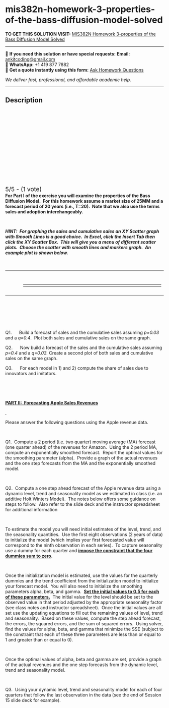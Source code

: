 # mis382n-homework-3-properties-of-the-bass-diffusion-model-solved
**TO GET THIS SOLUTION VISIT:** [MIS382N Homework 3-properties of the Bass Diffusion Model Solved](https://www.ankitcodinghub.com/product/mis382n-homework-3-solved/)


---

📩 **If you need this solution or have special requests:** **Email:** ankitcoding@gmail.com  
📱 **WhatsApp:** +1 419 877 7882  
📄 **Get a quote instantly using this form:** [Ask Homework Questions](https://www.ankitcodinghub.com/services/ask-homework-questions/)

*We deliver fast, professional, and affordable academic help.*

---

<h2>Description</h2>



<div class="kk-star-ratings kksr-auto kksr-align-center kksr-valign-top" data-payload="{&quot;align&quot;:&quot;center&quot;,&quot;id&quot;:&quot;103075&quot;,&quot;slug&quot;:&quot;default&quot;,&quot;valign&quot;:&quot;top&quot;,&quot;ignore&quot;:&quot;&quot;,&quot;reference&quot;:&quot;auto&quot;,&quot;class&quot;:&quot;&quot;,&quot;count&quot;:&quot;1&quot;,&quot;legendonly&quot;:&quot;&quot;,&quot;readonly&quot;:&quot;&quot;,&quot;score&quot;:&quot;5&quot;,&quot;starsonly&quot;:&quot;&quot;,&quot;best&quot;:&quot;5&quot;,&quot;gap&quot;:&quot;4&quot;,&quot;greet&quot;:&quot;Rate this product&quot;,&quot;legend&quot;:&quot;5\/5 - (1 vote)&quot;,&quot;size&quot;:&quot;24&quot;,&quot;title&quot;:&quot;MIS382N Homework 3-properties of the Bass Diffusion Model  Solved&quot;,&quot;width&quot;:&quot;138&quot;,&quot;_legend&quot;:&quot;{score}\/{best} - ({count} {votes})&quot;,&quot;font_factor&quot;:&quot;1.25&quot;}">

<div class="kksr-stars">

<div class="kksr-stars-inactive">
            <div class="kksr-star" data-star="1" style="padding-right: 4px">


<div class="kksr-icon" style="width: 24px; height: 24px;"></div>
        </div>
            <div class="kksr-star" data-star="2" style="padding-right: 4px">


<div class="kksr-icon" style="width: 24px; height: 24px;"></div>
        </div>
            <div class="kksr-star" data-star="3" style="padding-right: 4px">


<div class="kksr-icon" style="width: 24px; height: 24px;"></div>
        </div>
            <div class="kksr-star" data-star="4" style="padding-right: 4px">


<div class="kksr-icon" style="width: 24px; height: 24px;"></div>
        </div>
            <div class="kksr-star" data-star="5" style="padding-right: 4px">


<div class="kksr-icon" style="width: 24px; height: 24px;"></div>
        </div>
    </div>

<div class="kksr-stars-active" style="width: 138px;">
            <div class="kksr-star" style="padding-right: 4px">


<div class="kksr-icon" style="width: 24px; height: 24px;"></div>
        </div>
            <div class="kksr-star" style="padding-right: 4px">


<div class="kksr-icon" style="width: 24px; height: 24px;"></div>
        </div>
            <div class="kksr-star" style="padding-right: 4px">


<div class="kksr-icon" style="width: 24px; height: 24px;"></div>
        </div>
            <div class="kksr-star" style="padding-right: 4px">


<div class="kksr-icon" style="width: 24px; height: 24px;"></div>
        </div>
            <div class="kksr-star" style="padding-right: 4px">


<div class="kksr-icon" style="width: 24px; height: 24px;"></div>
        </div>
    </div>
</div>


<div class="kksr-legend" style="font-size: 19.2px;">
            5/5 - (1 vote)    </div>
    </div>
<strong>For Part I of the exercise you will examine the properties of the Bass Diffusion Model.&nbsp; For this homework assume a market size of 25MM and a forecast period of 20 years (i.e., T=20).&nbsp; Note that we also use the terms sales and adoption interchangeably.</strong>

<strong><em>&nbsp;</em></strong>

<strong><em>HINT:&nbsp; For graphing the sales and cumulative sales an XY Scatter graph with Smooth Lines is a good choice.&nbsp; In Excel, click the Insert Tab then click the XY Scatter Box.&nbsp; This will give you a menu of different scatter plots.&nbsp; Choose the scatter with smooth lines and markers graph.&nbsp; An example plot is shown below.</em></strong>

<strong><em>&nbsp;</em></strong>

<table width="672">
<tbody>
<tr>
<td colspan="2" width="672"></td>
</tr>
<tr>
<td width="48"></td>
<td width="624"><strong>&nbsp;</strong>

<table>
<tbody>
<tr>
<td width="609"></td>
</tr>
</tbody>
</table>
</td>
</tr>
<tr>
<td width="48"></td>
<td width="624"></td>
</tr>
</tbody>
</table>
<strong>&nbsp;</strong>

<strong>&nbsp;</strong>

<strong>&nbsp;</strong>

Q1.&nbsp;&nbsp;&nbsp;&nbsp;&nbsp; Build a forecast of sales and the cumulative sales assuming <em>p=0.03</em> and a <em>q=0.4</em>.&nbsp; Plot both sales and cumulative sales on the same graph.

Q2.&nbsp;&nbsp;&nbsp;&nbsp;&nbsp; Now build a forecast of the sales and the cumulative sales assuming <em>p=0.4 </em>and a <em>q=0.03.</em> Create a second plot of both sales and cumulative sales on the same graph.

Q3.&nbsp;&nbsp;&nbsp;&nbsp;&nbsp; For each model in 1) and 2) compute the share of sales due to innovators and imitators.

<strong>&nbsp;</strong>

<strong>&nbsp;</strong>

<strong><u>PART II:&nbsp; Forecasting Apple Sales Revenues</u></strong>

<strong><u>&nbsp;</u></strong>

Please answer the following questions using the Apple revenue data.

&nbsp;

Q1.&nbsp; Compute a 2 period (i.e. two quarter) moving average (MA) forecast (one quarter ahead) of the revenues for Amazon.&nbsp; Using the 2 period MA, compute an exponentially smoothed forecast.&nbsp; Report the optimal values for the smoothing parameter (alpha).&nbsp; Provide a graph of the actual revenues and the one step forecasts from the MA and the exponentially smoothed model.

&nbsp;

Q2.&nbsp; Compute a one step ahead forecast of the Apple revenue data using a dynamic level, trend and seasonality model as we estimated in class (i.e. an additive Holt Winters Model).&nbsp; The notes below offers some guidance on steps to follow.&nbsp; Also refer to the slide deck and the instructor spreadsheet for additional information

&nbsp;

To estimate the model you will need initial estimates of the level, trend, and the seasonality quantities.&nbsp; Use the first eight observations (2 years of data) to initialize the model (which implies your first forecasted value will correspond to the ninth observation in each series).&nbsp; To capture seasonality use a dummy for each quarter and <strong><u>impose the constraint that the four dummies sum to zero</u></strong>.

&nbsp;

Once the initialization model is estimated, use the values for the quarterly dummies and the trend coefficient from the initialization model to initialize your forecast model.&nbsp; You will also need to initialize the smoothing parameters alpha, beta, and gamma.&nbsp; <strong><u>Set the initial values to 0.5 for each of these parameters.</u></strong>&nbsp; The initial value for the level should be set to the observed value in that period adjusted by the appropriate seasonality factor (see class notes and instructor spreadsheet).&nbsp; Once the initial values are all set use the updating equations to fill out the remaining values of level, trend and seasonality.&nbsp; Based on these values, compute the step ahead forecast, the errors, the squared errors, and the sum of squared errors.&nbsp; Using solver, find the values for alpha, beta, and gamma that minimize the SSE (subject to the constraint that each of these three parameters are less than or equal to 1 and greater than or equal to 0).

&nbsp;

Once the optimal values of alpha, beta and gamma are set, provide a graph of the actual revenues and the one step forecasts from the dynamic level, trend and seasonality model.

&nbsp;

Q3.&nbsp; Using your dynamic level, trend and seasonality model for each of four quarters that follow the last observation in the data (see the end of Session 15 slide deck for example).

<strong>&nbsp;</strong>
